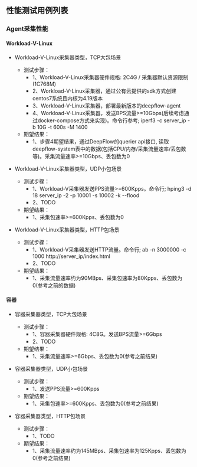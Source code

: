 ## 性能测试用例列表

### Agent采集性能

#### Workload-V-Linux
- Workload-V-Linux采集器类型，TCP大包场景
  - 测试步骤：
    - 1、Workload-V-Linux采集器硬件规格: 2C4G / 采集器默认资源限制(1C768M)
    - 2、Workload-V-Linux采集器，通过公有云提供的sdk方式创建centos7系统且内核为4.19版本
    - 3、Workload-V-Linux采集器，部署最新版本的deepflow-agent
    - 4、Workload-V-Linux采集器，发送BPS流量>=10Gbps(后续考虑通过docker-compose方式来实现)。命令行参考; iperf3 -c server_ip -b 10G -t 600s -M 1400
  - 期望结果：
    - 1、步骤4期望结果，通过DeepFlow的querier api接口, 读取deepflow-system表中的数据(包括CPU/内存/采集流量速率/丢包数等)。采集流量速率>=10Gbps、丢包数为0

- Workload-V-Linux采集器类型，UDP小包场景
  - 测试步骤：
    - 1、Workload-V采集器发送PPS流量>=600Kpps。命令行; hping3 -d 18 server_ip -2 -p 10001 -s 10002 -k --flood 
    - 2、TODO
  - 期望结果：
    - 1、采集包速率>=600Kpps、丢包数为0

- Workload-V-Linux采集器类型，HTTP包场景
  - 测试步骤：
    - 1、Workload-V采集器发送HTTP流量。命令行; ab -n 3000000 -c 1000 http://server_ip/index.html
    - 2、TODO
  - 期望结果：
    - 1、采集流量速率约为90MBps、采集包速率为80Kpps、丢包数为0(参考之前的数据)

#### 容器
- 容器采集器类型，TCP大包场景
  - 测试步骤：
    - 1、容器采集器硬件规格: 4C8G。发送BPS流量>=6Gbps
    - 2、TODO
  - 期望结果：
    - 1、采集流量速率>=6Gbps、丢包数为0(参考之前结果)

- 容器采集器类型，UDP小包场景
  - 测试步骤：
    - 1、发送PPS流量>=600Kpps
  - 期望结果：
    - 1、采集包速率>=600Kpps、丢包数为0(参考之前结果)

- 容器采集器类型，HTTP包场景
  - 测试步骤：
    - 1、TODO
  - 期望结果：
    - 1、采集流量速率约为145MBps、采集包速率为125Kpps、丢包数为0(参考之前结果)



